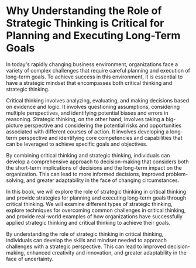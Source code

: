 # Why Understanding the Role of Strategic Thinking is Critical for Planning and Executing Long-Term Goals

In today's rapidly changing business environment, organizations face a variety of complex challenges that require careful planning and execution of long-term goals. To achieve success in this environment, it is essential to have a strategic mindset that encompasses both critical thinking and strategic thinking.

Critical thinking involves analyzing, evaluating, and making decisions based on evidence and logic. It involves questioning assumptions, considering multiple perspectives, and identifying potential biases and errors in reasoning. Strategic thinking, on the other hand, involves taking a big-picture perspective and considering the potential risks and opportunities associated with different courses of action. It involves developing a long-term perspective and identifying core competencies and capabilities that can be leveraged to achieve specific goals and objectives.

By combining critical thinking and strategic thinking, individuals can develop a comprehensive approach to decision-making that considers both the short-term implications of decisions and the long-term impact on the organization. This can lead to more informed decisions, improved problem-solving, and greater adaptability in the face of changing circumstances.

In this book, we will explore the role of strategic thinking in critical thinking and provide strategies for planning and executing long-term goals through critical thinking. We will examine different types of strategic thinking, explore techniques for overcoming common challenges in critical thinking, and provide real-world examples of how organizations have successfully applied strategic thinking and critical thinking to achieve their goals.

By understanding the role of strategic thinking in critical thinking, individuals can develop the skills and mindset needed to approach challenges with a strategic perspective. This can lead to improved decision-making, enhanced creativity and innovation, and greater adaptability in the face of uncertainty.
